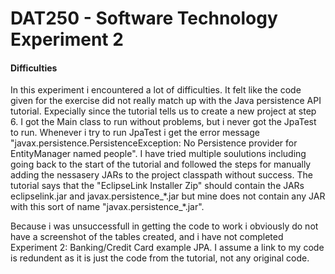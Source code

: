 # DAT250 - Software Technology Experiment 2

#### Difficulties
 
In this experiment i encountered a lot of difficulties. It felt like the code given for the exercise did not really match up with the Java persistence API tutorial. Expecially since the tutorial tells us to create a new project at step 6. 
I got the Main class to run without problems, but i never got the JpaTest to run. Whenever i try to run JpaTest i get the error message "javax.persistence.PersistenceException: No Persistence provider for EntityManager named people". I have tried multiple soulutions including going back to the start of the tutorial and followed the steps for manually adding the nessasery JARs to the project classpath without success. The tutorial says that the "EclipseLink Installer Zip" should contain the JARs eclipselink.jar and javax.persistence_\*.jar but mine does not contain any JAR with this sort of name "javax.persistence_\*.jar". 

Because i was unsuccessfull in getting the code to work i obviously do not have a screenshot of the tables created, and i have not completed Experiment 2: Banking/Credit Card example JPA. I assume a link to my code is redundent as it is just the code from the tutorial, not any original code.
